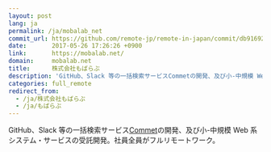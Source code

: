 ```yaml
---
layout: post
lang: ja
permalink: /ja/mobalab_net
commit_url: https://github.com/remote-jp/remote-in-japan/commit/db9169294a3097b25de5b82cd1a8cb77e2695e67
date:       2017-05-26 17:26:26 +0900
link:       https://mobalab.net/
domain:     mobalab.net
title:      株式会社もばらぶ
description: 'GitHub、Slack 等の一括検索サービスCommetの開発、及び小-中規模 Web 系システム・サービスの受託開発。社員全員がフルリモートワーク。'
categories: full_remote
redirect_from:
  - /ja/株式会社もばらぶ
  - /ja/もばらぶ
---
```


<p>GitHub、Slack 等の一括検索サービス<a href="https://commet.cc">Commet</a>の開発、及び小-中規模 Web 系システム・サービスの受託開発。社員全員がフルリモートワーク。</p>
